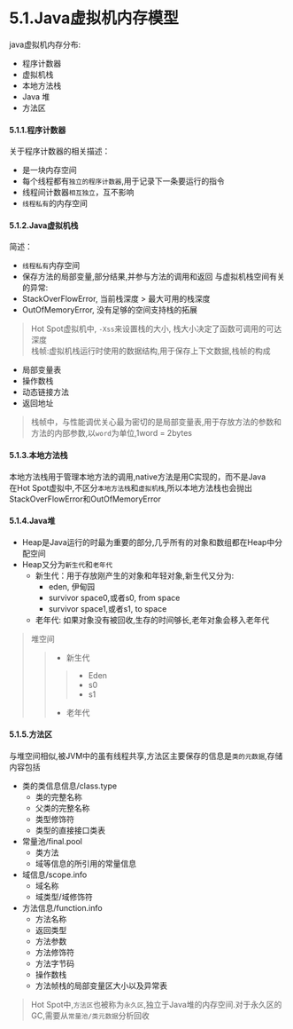 # 5.1.Java虚拟机内存模型
java虚拟机内存分布:
  * 程序计数器
  * 虚拟机栈
  * 本地方法栈
  * Java 堆
  * 方法区
#### 5.1.1.程序计数器
关于程序计数器的相关描述：
  * 是一块内存空间
  * 每个线程都有`独立的程序计数器`,用于记录下一条要运行的指令
  * 线程间计数器`相互独立`，互不影响
  * `线程私有`的内存空间
#### 5.1.2.Java虚拟机栈
简述：
  * `线程私有`内存空间
  * 保存方法的局部变量,部分结果,并参与方法的调用和返回
与虚拟机栈空间有关的异常:
  * StackOverFlowError, 当前栈深度 > 最大可用的栈深度
  * OutOfMemoryError, 没有足够的空间支持栈的拓展<br>
> Hot Spot虚拟机中, `-Xss`来设置栈的大小, 栈大小决定了函数可调用的可达深度  
> 栈帧:虚拟机栈运行时使用的数据结构,用于保存上下文数据,栈帧的构成
  * 局部变量表
  * 操作数栈
  * 动态链接方法
  * 返回地址
> 栈帧中，与性能调优关心最为密切的是局部变量表,用于存放方法的参数和方法的内部参数,以`word`为单位,1word = 2bytes  
#### 5.1.3.本地方法栈
本地方法栈用于管理本地方法的调用,native方法是用C实现的，而不是Java<br>
在Hot Spot虚拟中,不区分`本地方法栈`和`虚拟机栈`,所以本地方法栈也会抛出StackOverFlowError和OutOfMemoryError
#### 5.1.4.Java堆
 * Heap是Java运行的时最为重要的部分,几乎所有的对象和数组都在Heap中分配空间<br>
 * Heap又分为`新生代`和`老年代`
   * 新生代：用于存放刚产生的对象和年轻对象,新生代又分为:
     * eden, 伊甸园
     * survivor space0,或者s0, from space
     * survivor space1,或者s1, to space
   * 老年代: 如果对象没有被回收,生存的时间够长,老年对象会移入老年代
> 堆空间
>> * 新生代
>>> * Eden
>>> * s0
>>> * s1
>> * 老年代
#### 5.1.5.方法区
与堆空间相似,被JVM中的虽有线程共享,方法区主要保存的信息是`类的元数据`,存储内容包括
* 类的类信息信息/class.type
  * 类的完整名称
  * 父类的完整名称
  * 类型修饰符
  * 类型的直接接口类表
* 常量池/final.pool
  * 类方法
  * 域等信息的所引用的常量信息
* 域信息/scope.info
  * 域名称
  * 域类型/域修饰符
* 方法信息/function.info
  * 方法名称
  * 返回类型
  * 方法参数
  * 方法修饰符
  * 方法字节码
  * 操作数栈
  * 方法帧栈的局部变量区大小以及异常表
> Hot Spot中,`方法区`也被称为`永久区`,独立于Java堆的内存空间.对于永久区的GC,需要从`常量池/类元数据`分析回收
